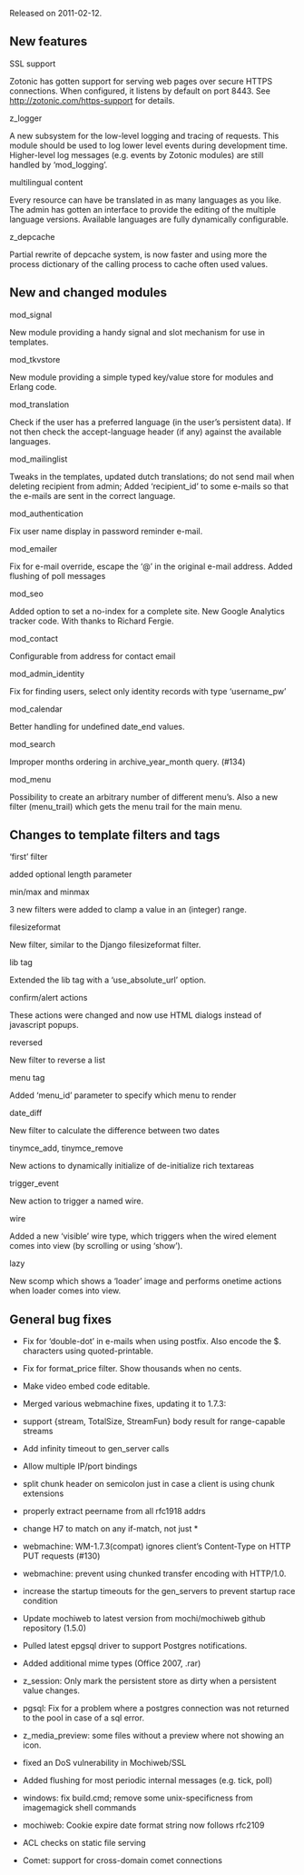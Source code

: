 Released on 2011-02-12.



New features
------------

SSL support

Zotonic has gotten support for serving web pages over secure HTTPS connections. When configured, it listens by default on port 8443. See <http://zotonic.com/https-support> for details.

z\_logger

A new subsystem for the low-level logging and tracing of requests. This module should be used to log lower level events during development time. Higher-level log messages (e.g. events by Zotonic modules) are still handled by ‘mod\_logging’.

multilingual content

Every resource can have be translated in as many languages as you like. The admin has gotten an interface to provide the editing of the multiple language versions. Available languages are fully dynamically configurable.

z\_depcache

Partial rewrite of depcache system, is now faster and using more the process dictionary of the calling process to cache often used values.



New and changed modules
-----------------------

mod\_signal

New module providing a handy signal and slot mechanism for use in templates.

mod\_tkvstore

New module providing a simple typed key/value store for modules and Erlang code.

mod\_translation

Check if the user has a preferred language (in the user’s persistent data). If not then check the accept-language header (if any) against the available languages.

mod\_mailinglist

Tweaks in the templates, updated dutch translations; do not send mail when deleting recipient from admin; Added ‘recipient\_id’ to some e-mails so that the e-mails are sent in the correct language.

mod\_authentication

Fix user name display in password reminder e-mail.

mod\_emailer

Fix for e-mail override, escape the ‘@’ in the original e-mail address. Added flushing of poll messages

mod\_seo

Added option to set a no-index for a complete site. New Google Analytics tracker code. With thanks to Richard Fergie.

mod\_contact

Configurable from address for contact email

mod\_admin\_identity

Fix for finding users, select only identity records with type ‘username\_pw’

mod\_calendar

Better handling for undefined date\_end values.

mod\_search

Improper months ordering in archive\_year\_month query. (#134)

mod\_menu

Possibility to create an arbitrary number of different menu’s. Also a new filter (menu\_trail) which gets the menu trail for the main menu.



Changes to template filters and tags
------------------------------------

‘first’ filter

added optional length parameter

min/max and minmax

3 new filters were added to clamp a value in an (integer) range.

filesizeformat

New filter, similar to the Django filesizeformat filter.

lib tag

Extended the lib tag with a ‘use\_absolute\_url’ option.

confirm/alert actions

These actions were changed and now use HTML dialogs instead of javascript popups.

reversed

New filter to reverse a list

menu tag

Added ‘menu\_id’ parameter to specify which menu to render

date\_diff

New filter to calculate the difference between two dates

tinymce\_add, tinymce\_remove

New actions to dynamically initialize of de-initialize rich textareas

trigger\_event

New action to trigger a named wire.

wire

Added a new ‘visible’ wire type, which triggers when the wired element comes into view (by scrolling or using ‘show’).

lazy

New scomp which shows a ‘loader’ image and performs onetime actions when loader comes into view.



General bug fixes
-----------------

*   Fix for ‘double-dot’ in e-mails when using postfix. Also encode the $. characters using quoted-printable.
*   Fix for format\_price filter. Show thousands when no cents.
*   Make video embed code editable.
*   Merged various webmachine fixes, updating it to 1.7.3:

*   support \{stream, TotalSize, StreamFun\} body result for range-capable streams
*   Add infinity timeout to gen\_server calls
*   Allow multiple IP/port bindings
*   split chunk header on semicolon just in case a client is using chunk extensions
*   properly extract peername from all rfc1918 addrs
*   change H7 to match on any if-match, not just \*
*   webmachine: WM-1.7.3(compat) ignores client’s Content-Type on HTTP PUT requests (#130)
*   webmachine: prevent using chunked transfer encoding with HTTP/1.0.

*   increase the startup timeouts for the gen\_servers to prevent startup race condition
*   Update mochiweb to latest version from mochi/mochiweb github repository (1.5.0)
*   Pulled latest epgsql driver to support Postgres notifications.
*   Added additional mime types (Office 2007, .rar)
*   z\_session: Only mark the persistent store as dirty when a persistent value changes.
*   pgsql: Fix for a problem where a postgres connection was not returned to the pool in case of a sql error.
*   z\_media\_preview: some files without a preview where not showing an icon.
*   fixed an DoS vulnerability in Mochiweb/SSL
*   Added flushing for most periodic internal messages (e.g. tick, poll)
*   windows: fix build.cmd; remove some unix-specificness from imagemagick shell commands
*   mochiweb: Cookie expire date format string now follows rfc2109
*   ACL checks on static file serving
*   Comet: support for cross-domain comet connections